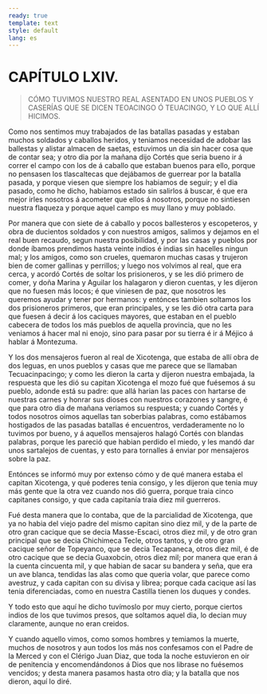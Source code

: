 ```yaml
---
ready: true
template: text
style: default
lang: es
---
```


# CAPÍTULO LXIV.

> CÓMO TUVIMOS NUESTRO REAL ASENTADO EN UNOS PUEBLOS Y CASERÍAS QUE SE
> DICEN TEOACINGO Ó TEUACINGO, Y LO QUE ALLÍ HICIMOS.


Como nos sentimos muy trabajados de las batallas pasadas y estaban
muchos soldados y caballos heridos, y teniamos necesidad de adobar las
ballestas y alistar almacen de saetas, estuvimos un dia sin hacer cosa
que de contar sea; y otro dia por la mañana dijo Cortés que seria bueno
ir á correr el campo con los de á caballo que estaban buenos para ello,
porque no pensasen los tlascaltecas que dejábamos de guerrear por la
batalla pasada, y porque viesen que siempre los habiamos de seguir; y
el dia pasado, como he dicho, habiamos estado sin salirlos á buscar, é
que era mejor irles nosotros á acometer que ellos á nosotros, porque
no sintiesen nuestra flaqueza y porque aquel campo es muy llano y muy
poblado.

Por manera que con siete de á caballo y pocos ballesteros y
escopeteros, y obra de ducientos soldados y con nuestros amigos,
salimos y dejamos en el real buen recaudo, segun nuestra posibilidad, y
por las casas y pueblos por donde íbamos prendimos hasta veinte indios
é indias sin hacelles ningun mal; y los amigos, como son crueles,
quemaron muchas casas y trujeron bien de comer gallinas y perrillos; y
luego nos volvimos al real, que era cerca, y acordó Cortés de soltar
los prisioneros, y se les dió primero de comer, y doña Marina y Aguilar
los halagaron y dieron cuentas, y les dijeron que no fuesen más locos;
é que viniesen de paz, que nosotros les queremos ayudar y tener por
hermanos: y entónces tambien soltamos los dos prisioneros primeros, que
eran principales, y se les dió otra carta para que fuesen á decir á los
caciques mayores, que estaban en el pueblo cabecera de todos los más
pueblos de aquella provincia, que no les veniamos á hacer mal ni enojo,
sino para pasar por su tierra é ir á Méjico á hablar á Montezuma.

Y los dos mensajeros fueron al real de Xicotenga, que estaba de allí
obra de dos leguas, en unos pueblos y casas que me parece que se
llamaban Tecuacinpacingo; y como les dieron la carta y dijeron nuestra
embajada, la respuesta que les dió su capitan Xicotenga el mozo fué
que fuésemos á su pueblo, adonde está su padre: que allá harian
las paces con hartarse de nuestras carnes y honrar sus dioses con
nuestros corazones y sangre, é que para otro dia de mañana veriamos
su respuesta; y cuando Cortés y todos nosotros oimos aquellas tan
soberbias palabras, como estábamos hostigados de las pasadas batallas
é encuentros, verdaderamente no lo tuvimos por bueno, y á aquellos
mensajeros halagó Cortés con blandas palabras, porque les pareció que
habian perdido el miedo, y les mandó dar unos sartalejos de cuentas, y
esto para tornalles á enviar por mensajeros sobre la paz.

Entónces se informó muy por extenso cómo y de qué manera estaba el
capitan Xicotenga, y qué poderes tenia consigo, y les dijeron que tenia
muy más gente que la otra vez cuando nos dió guerra, porque traia cinco
capitanes consigo, y que cada capitanía traia diez mil guerreros.

Fué desta manera que lo contaba, que de la parcialidad de Xicotenga,
que ya no habia del viejo padre del mismo capitan sino diez mil, y
de la parte de otro gran cacique que se decia Masse-Escaci, otros
diez mil, y de otro gran principal que se decia Chichimeca Tecle,
otros tantos, y de otro gran cacique señor de Topeyanco, que se decia
Tecapaneca, otros diez mil, é de otro cacique que se decia Guaxobcin,
otros diez mil; por manera que eran á la cuenta cincuenta mil, y que
habian de sacar su bandera y seña, que era un ave blanca, tendidas
las alas como que queria volar, que parece como avestruz, y cada
capitan con su divisa y librea; porque cada cacique así las tenia
diferenciadas, como en nuestra Castilla tienen los duques y condes.

Y todo esto que aquí he dicho tuvímoslo por muy cierto, porque ciertos
indios de los que tuvimos presos, que soltamos aquel dia, lo decian muy
claramente, aunque no eran creidos.

Y cuando aquello vimos, como somos hombres y temiamos la muerte,
muchos de nosotros y aun todos los más nos confesamos con el Padre de
la Merced y con el Clérigo Juan Diaz, que toda la noche estuvieron en
oir de penitencia y encomendándonos á Dios que nos librase no fuésemos
vencidos; y desta manera pasamos hasta otro dia; y la batalla que nos
dieron, aquí lo diré.
